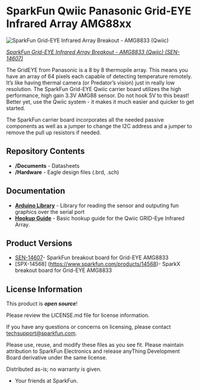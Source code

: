 SparkFun Qwiic Panasonic Grid-EYE Infrared Array AMG88xx
========================================

![SparkFun Grid-EYE Infrared Array Breakout - AMG8833 (Qwiic)](https://cdn.sparkfun.com//assets/parts/1/2/7/7/5/14607-SparkFun_GridEYE_Infrared_Array_-_AMG8833__Qwiic_-01.jpg)

[*SparkFun Grid-EYE Infrared Array Breakout - AMG8833 (Qwiic) (SEN-14607)*](https://www.sparkfun.com/products/14607)

The GridEYE from Panasonic is a 8 by 8 thermopile array. This means you have an array of 64 pixels each capable of detecting temperature remotely. It’s like having thermal camera (or Predator’s vision) just in really low resolution. The SparkFun Grid-EYE Qwiic carrier board utilizes the high performance, high gain 3.3V AMG88 sensor. Do not hook 5V to this beast! Better yet, use the Qwiic system - it makes it much easier and quicker to get started.

The SparkFun carrier board incorporates all the needed passive components as well as a jumper to change the I2C address and a jumper to remove the pull up resistors if needed.

Repository Contents
-------------------

* **/Documents** - Datasheets
* **/Hardware** - Eagle design files (.brd, .sch)

Documentation
--------------
* **[Arduino Library](https://github.com/sparkfun/SparkFun_GridEYE_Arduino_Library)** - Library for reading the sensor and outputing fun graphics over the serial port
* **[Hookup Guide](https://learn.sparkfun.com/tutorials/qwiic-grid-eye-infrared-array-hookup-guide)** - Basic hookup guide for the Qwiic GRID-Eye Infrared Array.

Product Versions
----------------
* [SEN-14607](https://www.sparkfun.com/products/14607)- SparkFun breakout board for Grid-EYE AMG8833
* [SPX-14568] (https://www.sparkfun.com/products/14568)- SparkX breakout board for Grid-EYE AMG8833

License Information
-------------------

This product is _**open source**_! 

Please review the LICENSE.md file for license information. 

If you have any questions or concerns on licensing, please contact techsupport@sparkfun.com.

Please use, reuse, and modify these files as you see fit. Please maintain attribution to SparkFun Electronics and release anyThing Development Board derivative under the same license.

Distributed as-is; no warranty is given.

- Your friends at SparkFun.
